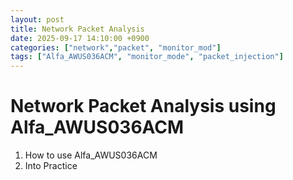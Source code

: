```yaml
---
layout: post
title: Network Packet Analysis
date: 2025-09-17 14:10:00 +0900
categories: ["network","packet", "monitor_mod"]
tags: ["Alfa_AWUS036ACM", "monitor_mode", "packet_injection"]
---
```


# Network Packet Analysis using Alfa_AWUS036ACM

1. How to use Alfa_AWUS036ACM
2. Into Practice 
 
